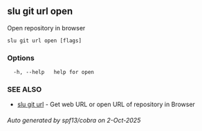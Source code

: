 ## slu git url open

Open repository in browser

```
slu git url open [flags]
```

### Options

```
  -h, --help   help for open
```

### SEE ALSO

* [slu git url](slu_git_url.md)	 - Get web URL or open URL of repository in Browser

###### Auto generated by spf13/cobra on 2-Oct-2025
